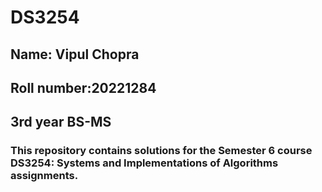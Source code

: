 # DS3254
## **Name: Vipul Chopra**

## **Roll number:20221284**

## **3rd year BS-MS**

### This repository contains solutions for the Semester 6 course **DS3254: Systems and Implementations of Algorithms** assignments.
